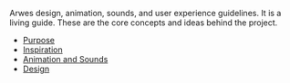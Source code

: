 Arwes design, animation, sounds, and user experience guidelines. It is a living
guide. These are the core concepts and ideas behind the project.

- [Purpose](./purpose.md)
- [Inspiration](./inspiration.md)
- [Animation and Sounds](./animation-and-sounds.md)
- [Design](./design.md)
